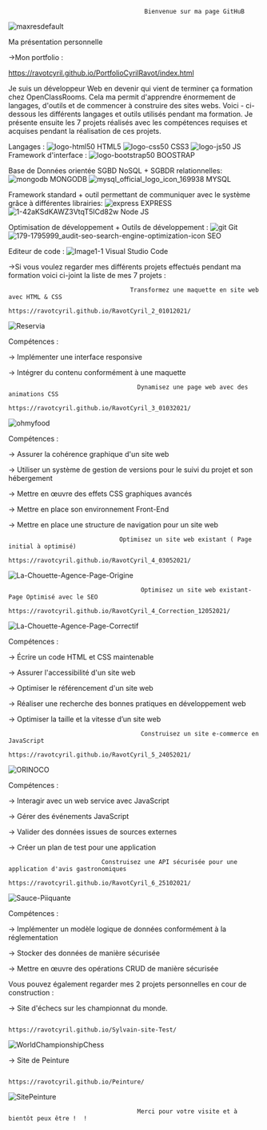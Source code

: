                                           Bienvenue sur ma page GitHuB
![maxresdefault](https://user-images.githubusercontent.com/76429223/155630038-1e573084-f1d3-471a-8812-3ec08133341f.jpg)


Ma présentation personnelle 

->Mon portfolio : 

https://ravotcyril.github.io/PortfolioCyrilRavot/index.html


Je suis un développeur Web en devenir qui vient de terminer ça formation chez OpenClassRooms. 
Cela ma permit d'apprendre énormement de langages, d'outils et de commencer à construire des sites webs. Voici - ci-dessous les différents langages et outils utilisés pendant ma formation. Je présente ensuite les  7 projets réalisés  avec les compétences requises et acquises pendant la réalisation de ces projets.

Langages : 
![logo-html50](https://user-images.githubusercontent.com/76429223/155632110-cd3d281a-9e91-4e43-aa27-a25512d94413.png)
HTML5                                           ![logo-css50](https://user-images.githubusercontent.com/76429223/155632121-4730c6ab-0722-4ac9-922a-22fde0dca604.png)
CSS3                                            ![logo-js50](https://user-images.githubusercontent.com/76429223/155632133-94659048-3a45-49b5-ae17-622d1a1b170b.png)
JS                                              
Framework d'interface : 
![logo-bootstrap50](https://user-images.githubusercontent.com/76429223/155632126-dff5b774-610b-4ba8-b41c-a4bd647adcd2.png)
BOOSTRAP


Base de Données orientée SGBD NoSQL + SGBDR relationnelles: 
![mongodb](https://user-images.githubusercontent.com/76429223/155638499-a04a1cc7-1ebb-4250-85a7-97340249574f.png)
MONGODB
![mysql_official_logo_icon_169938](https://user-images.githubusercontent.com/76429223/155638642-2c8d2a55-7659-40d3-9947-8901a5f9d6a9.png)
MYSQL

Framework standard + outil permettant de communiquer avec le système grâce à différentes librairies:
![express](https://user-images.githubusercontent.com/76429223/155638566-650ae829-c749-4d6a-b9e8-1d2a9623aa17.png)
EXPRESS
![1-42aKSdKAWZ3VtqT5ICd82w](https://user-images.githubusercontent.com/76429223/155638897-a3a15a3b-b9d3-4e4c-b37b-493122b9f981.png)
Node JS



Optimisation de développement + Outils de développement :
![git](https://user-images.githubusercontent.com/76429223/155639715-56b33a81-74f2-4d43-ab81-418851a34665.png)
Git
![179-1795999_audit-seo-search-engine-optimization-icon](https://user-images.githubusercontent.com/76429223/155632732-4f42e81c-32a2-4aca-b0d4-b629c60e0044.jpg) 
SEO

Editeur de code :
![Image1-1](https://user-images.githubusercontent.com/76429223/155640043-0e094cb9-662f-4087-958c-3588e325ee78.png)
Visual Studio Code 


->Si vous voulez regarder mes différents projets effectués pendant ma formation voici ci-joint la liste de mes 7 projets : 


                                      Transformez une maquette en site web avec HTML & CSS
                                      https://ravotcyril.github.io/RavotCyril_2_01012021/


![Reservia](https://user-images.githubusercontent.com/76429223/155634858-defe06f4-d711-4966-8b9b-4a4641244040.png)

Compétences : 

->  Implémenter une interface responsive

->  Intégrer du contenu conformément à une maquette

                                        Dynamisez une page web avec des animations CSS
                                      https://ravotcyril.github.io/RavotCyril_3_01032021/

![ohmyfood](https://user-images.githubusercontent.com/76429223/155634865-77146dbe-8737-4aab-bea0-55926c23e35e.png)

Compétences : 

->  Assurer la cohérence graphique d'un site web

->  Utiliser un système de gestion de versions pour le suivi du projet et son hébergement

->  Mettre en œuvre des effets CSS graphiques avancés

->  Mettre en place son environnement Front-End

->  Mettre en place une structure de navigation pour un site web

                                   Optimisez un site web existant ( Page initial à optimisé)
                                      https://ravotcyril.github.io/RavotCyril_4_03052021/

![La-Chouette-Agence-Page-Origine](https://user-images.githubusercontent.com/76429223/155634874-30533190-fe96-4c88-8bb1-f533239d564e.png)


                                         Optimisez un site web existant-Page Optimisé avec le SEO
                                      https://ravotcyril.github.io/RavotCyril_4_Correction_12052021/

![La-Chouette-Agence-Page-Correctif](https://user-images.githubusercontent.com/76429223/155634901-b81cfc74-a706-4aed-ae2f-932ef9fa0884.png)

Compétences : 

->  Écrire un code HTML et CSS maintenable

->  Assurer l'accessibilité d'un site web

->  Optimiser le référencement d'un site web

->  Réaliser une recherche des bonnes pratiques en développement web

->  Optimiser la taille et la vitesse d’un site web


                                         Construisez un site e-commerce en JavaScript
                                      https://ravotcyril.github.io/RavotCyril_5_24052021/

![ORINOCO](https://user-images.githubusercontent.com/76429223/155634915-224371c7-431a-4fe6-9b76-923d9063f405.png)

Compétences : 

->  Interagir avec un web service avec JavaScript

->  Gérer des événements JavaScript

->  Valider des données issues de sources externes

->  Créer un plan de test pour une application


                              Construisez une API sécurisée pour une application d'avis gastronomiques
                                      https://ravotcyril.github.io/RavotCyril_6_25102021/

![Sauce-Piiquante](https://user-images.githubusercontent.com/76429223/155635455-a91b1585-52fc-4e72-9344-f936b06772fa.png)

Compétences :

->  Implémenter un modèle logique de données conformément à la réglementation

->  Stocker des données de manière sécurisée

->  Mettre en œuvre des opérations CRUD de manière sécurisée


Vous pouvez également regarder mes 2 projets personnelles en cour de construction :

->  Site d'échecs sur les championnat du monde.

                                      https://ravotcyril.github.io/Sylvain-site-Test/

 ![WorldChampionshipChess](https://user-images.githubusercontent.com/76429223/155635689-de954e0d-8aa2-4445-b8e1-ef246805437b.png)


->  Site de Peinture 

                                       https://ravotcyril.github.io/Peinture/
![SitePeinture](https://user-images.githubusercontent.com/76429223/155635658-8dc5e478-3a45-46d0-a292-e78a96389be0.png)


                                        Merci pour votre visite et à bientôt peux être !  !  
